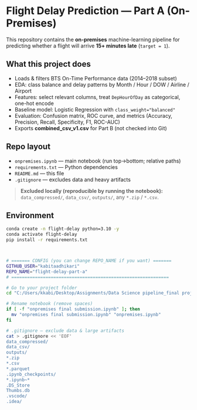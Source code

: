 # Flight Delay Prediction — Part A (On-Premises)

This repository contains the **on-premises** machine-learning pipeline for predicting whether a flight will arrive **15+ minutes late** (`target = 1`).  

## What this project does
- Loads & filters BTS On-Time Performance data (2014–2018 subset)
- EDA: class balance and delay patterns by Month / Hour / DOW / Airline / Airport
- Features: select relevant columns, treat `DepHourOfDay` as categorical, one-hot encode
- Baseline model: Logistic Regression with `class_weight="balanced"`
- Evaluation: Confusion matrix, ROC curve, and metrics (Accuracy, Precision, Recall, Specificity, F1, ROC-AUC)
- Exports **combined_csv_v1.csv** for Part B (not checked into Git)

## Repo layout
- `onpremises.ipynb` — main notebook (run top→bottom; relative paths)
- `requirements.txt` — Python dependencies
- `README.md` — this file
- `.gitignore` — excludes data and heavy artifacts

> **Excluded locally (reproducible by running the notebook):**  
> `data_compressed/`, `data_csv/`, `outputs/`, any `*.zip` / `*.csv`.

## Environment
```bash
conda create -n flight-delay python=3.10 -y
conda activate flight-delay
pip install -r requirements.txt



# ======= CONFIG (you can change REPO_NAME if you want) =======
GITHUB_USER="kabitaadhikari"
REPO_NAME="flight-delay-part-a"
# ============================================================

# Go to your project folder
cd "C:/Users/kkabi/Desktop/Assignments/Data Science pipeline_final project" || exit 1

# Rename notebook (remove spaces)
if [ -f "onpremises final submission.ipynb" ]; then
  mv "onpremises final submission.ipynb" "onpremises.ipynb"
fi

# .gitignore – exclude data & large artifacts
cat > .gitignore << 'EOF'
data_compressed/
data_csv/
outputs/
*.zip
*.csv
*.parquet
.ipynb_checkpoints/
*.ipynb~*
.DS_Store
Thumbs.db
.vscode/
.idea/
